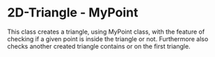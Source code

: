 # 2D-Triangle - MyPoint

This class creates a triangle, using MyPoint class, with the feature of checking if a given point is inside the triangle or not. Furthermore also checks another created triangle contains or on the first triangle.
